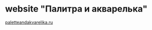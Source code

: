 <h1>website "Палитра и акварелька"</h1>


<a href="paletteandakvarelika.ru">paletteandakvarelika.ru</a>
